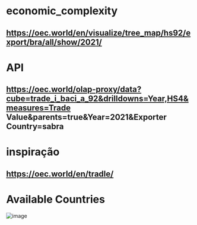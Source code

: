 # economic_complexity

## https://oec.world/en/visualize/tree_map/hs92/export/bra/all/show/2021/

# API
## https://oec.world/olap-proxy/data?cube=trade_i_baci_a_92&drilldowns=Year,HS4&measures=Trade Value&parents=true&Year=2021&Exporter Country=sabra

# inspiração
## https://oec.world/en/tradle/

# Available Countries
![image](https://user-images.githubusercontent.com/72272551/235981588-ba1fcef5-d0f2-4b1a-960f-450cd0904bc1.png)
